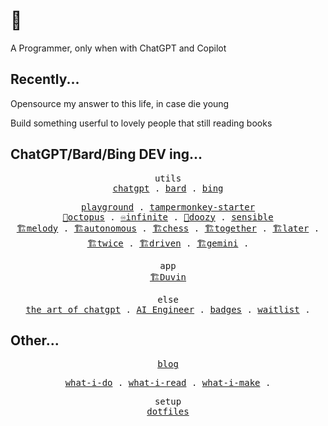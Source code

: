 # 👋

A Programmer, only when with ChatGPT and Copilot

## Recently...

Opensource my answer to this life, in case die young

Build something userful to lovely people that still reading books

## ChatGPT/Bard/Bing DEV ing...

<p align="center">
  <samp>
    <span>utils</span><br>
    <a href="https://github.com/mefengl/chatgpt-utils">chatgpt</a> .
    <a href="https://github.com/mefengl/bard-utils">bard</a> .
    <a href="https://github.com/mefengl/bing-utils">bing</a>
  <samp>
</p>

<p align="center">
  <samp>
    <span><a href="https://github.com/mefengl/chat-playground">playground</a></span> .
    <span><a href="https://github.com/mefengl/chatgpt-tampermonkey-starter">tampermonkey-starter</a></span>
    <br>
    <a href="https://github.com/mefengl/chat-octopus">🐙octopus</a> .
    <a href="https://github.com/mefengl/chatgpt-playground/tree/main/apps/infinite">♾️infinite</a> .
    <a href="https://github.com/mefengl/chatgpt-doozy">💬doozy</a> .
    <a href="https://github.com/mefengl/chatgpt-playground/tree/main/apps/sensible">sensible</a>
    <br>
    <a href="https://github.com/mefengl/chat-melody">🏗️melody</a> .
    <a href="https://github.com/mefengl/chat-autonomous">🏗️autonomous</a> .
    <a href="https://github.com/mefengl/chat-chess">🏗️chess</a> .
    <a href="https://github.com/mefengl/chat-together">🏗️together</a> .
    <a href="https://github.com/mefengl/chatgpt-later">🏗️later</a> .
    <a href="https://github.com/mefengl/chatgpt-twice">🏗️twice</a> .
    <a href="https://github.com/mefengl/chatgpt-driven">🏗️driven</a> .
    <a href="https://github.com/mefengl/chatgpt-gemini">🏗️gemini</a> .
  <samp>
</p>

<p align="center">
  <samp>
    <span>app</span><br>
    <a href="https://github.com/mefengl/Duvin">🏗️Duvin</a>
  </samp>
</p>

<p align="center">
  <samp>
    <span>else</span><br>
    <a href="https://github.com/mefengl/the-art-of-chatgpt">the art of chatgpt</a> .
    <a href="https://github.com/mefengl/Awesome-AI-Engineer">AI Engineer</a> .
    <a href="https://github.com/mefengl/made-by-ai">badges</a> .
    <a href="https://github.com/mefengl/awesome-waitlist">waitlist</a> .
  <samp>
</p>

## Other...

<p align="center">
  <samp>
    <a href="https://mefengl.me/blog">blog</a><br>
  </samp>
</p>

<p align="center">
  <samp>
    <a href="https://github.com/mefengl/what-i-do">what-i-do</a> .
    <a href="https://github.com/mefengl/what-i-read">what-i-read</a> .
    <a href="https://github.com/mefengl/what-i-make">what-i-make</a> .
  </samp>
</p>

<p align="center">
  <samp>
    <span>setup</span><br>
    <a href="https://github.com/mefengl/dotfiles">dotfiles</a>
  </samp>
</p>
